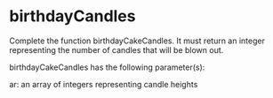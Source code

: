 # birthdayCandles

Complete the function birthdayCakeCandles. It must return an integer representing the number of candles that will be blown out.

birthdayCakeCandles has the following parameter(s):

ar: an array of integers representing candle heights
